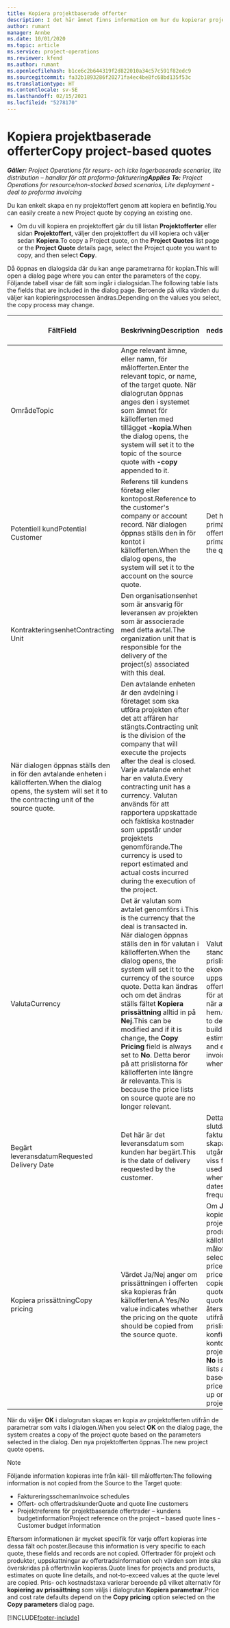 ```yaml
---
title: Kopiera projektbaserade offerter
description: I det här ämnet finns information om hur du kopierar projektbaserade offerter i Project Operations.
author: rumant
manager: Annbe
ms.date: 10/01/2020
ms.topic: article
ms.service: project-operations
ms.reviewer: kfend
ms.author: rumant
ms.openlocfilehash: b1ce6c2b644319f2d822010a34c57c591f82edc9
ms.sourcegitcommit: fa32b1893286f20271fa4ec4be8fc68bd135f53c
ms.translationtype: HT
ms.contentlocale: sv-SE
ms.lasthandoff: 02/15/2021
ms.locfileid: "5278170"
---
```

# <a name="copy-project-based-quotes"></a><span data-ttu-id="17a30-103">Kopiera projektbaserade offerter</span><span class="sxs-lookup"><span data-stu-id="17a30-103">Copy project-based quotes</span></span>

<span data-ttu-id="17a30-104">_**Gäller:** Project Operations för resurs- och icke lagerbaserade scenarier, lite distribution – handlar för att proforma-fakturering_</span><span class="sxs-lookup"><span data-stu-id="17a30-104">_**Applies To:** Project Operations for resource/non-stocked based scenarios, Lite deployment - deal to proforma invoicing_</span></span>

<span data-ttu-id="17a30-105">Du kan enkelt skapa en ny projektoffert genom att kopiera en befintlig.</span><span class="sxs-lookup"><span data-stu-id="17a30-105">You can easily create a new Project quote by copying an existing one.</span></span> 

- <span data-ttu-id="17a30-106">Om du vill kopiera en projektoffert går du till listan **Projektofferter** eller sidan **Projektoffert**, väljer den projektoffert du vill kopiera och väljer sedan **Kopiera**.</span><span class="sxs-lookup"><span data-stu-id="17a30-106">To copy a Project quote, on the **Project Quotes** list page or the **Project Quote** details page, select the Project quote you want to copy, and then select **Copy**.</span></span>

<span data-ttu-id="17a30-107">Då öppnas en dialogsida där du kan ange parametrarna för kopian.</span><span class="sxs-lookup"><span data-stu-id="17a30-107">This will open a dialog page where you can enter the parameters of the copy.</span></span> <span data-ttu-id="17a30-108">Följande tabell visar de fält som ingår i dialogsidan.</span><span class="sxs-lookup"><span data-stu-id="17a30-108">The following table lists the fields that are included in the dialog page.</span></span> <span data-ttu-id="17a30-109">Beroende på vilka värden du väljer kan kopieringsprocessen ändras.</span><span class="sxs-lookup"><span data-stu-id="17a30-109">Depending on the values you select, the copy process may change.</span></span>

| <span data-ttu-id="17a30-110">**Fält**</span><span class="sxs-lookup"><span data-stu-id="17a30-110">**Field**</span></span> | <span data-ttu-id="17a30-111">**Beskrivning**</span><span class="sxs-lookup"><span data-stu-id="17a30-111">**Description**</span></span> | <span data-ttu-id="17a30-112">**Inverkan nedströms**</span><span class="sxs-lookup"><span data-stu-id="17a30-112">**Downstream impact**</span></span> |
| --- | --- | --- |
| <span data-ttu-id="17a30-113">Område</span><span class="sxs-lookup"><span data-stu-id="17a30-113">Topic</span></span> | <span data-ttu-id="17a30-114">Ange relevant ämne, eller namn, för målofferten.</span><span class="sxs-lookup"><span data-stu-id="17a30-114">Enter the relevant topic, or name, of the target quote.</span></span> <span data-ttu-id="17a30-115">När dialogrutan öppnas anges den i systemet som ämnet för källofferten med tillägget **-kopia**.</span><span class="sxs-lookup"><span data-stu-id="17a30-115">When the dialog opens, the system will set it to the topic of the source quote with **-copy** appended to it.</span></span> | |
| <span data-ttu-id="17a30-116">Potentiell kund</span><span class="sxs-lookup"><span data-stu-id="17a30-116">Potential Customer</span></span> | <span data-ttu-id="17a30-117">Referens till kundens företag eller kontopost.</span><span class="sxs-lookup"><span data-stu-id="17a30-117">Reference to the customer's company or account record.</span></span> <span data-ttu-id="17a30-118">När dialogen öppnas ställs den in för kontot i källofferten.</span><span class="sxs-lookup"><span data-stu-id="17a30-118">When the dialog opens, the system will set it to the account on the source quote.</span></span> | <span data-ttu-id="17a30-119">Det här fältet är den primära kunden i offerten.</span><span class="sxs-lookup"><span data-stu-id="17a30-119">This field is the primary customer on the quote.</span></span> |
| <span data-ttu-id="17a30-120">Kontrakteringsenhet</span><span class="sxs-lookup"><span data-stu-id="17a30-120">Contracting Unit</span></span> | <span data-ttu-id="17a30-121">Den organisationsenhet som är ansvarig för leveransen av projekten som är associerade med detta avtal.</span><span class="sxs-lookup"><span data-stu-id="17a30-121">The organization unit that is responsible for the delivery of the project(s) associated with this deal.</span></span>
<span data-ttu-id="17a30-122">När dialogen öppnas ställs den in för den avtalande enheten i källofferten.</span><span class="sxs-lookup"><span data-stu-id="17a30-122">When the dialog opens, the system will set it to the contracting unit of the source quote.</span></span> | <span data-ttu-id="17a30-123">Den avtalande enheten är den avdelning i företaget som ska utföra projekten efter det att affären har stängts.</span><span class="sxs-lookup"><span data-stu-id="17a30-123">Contracting unit is the division of the company that will execute the projects after the deal is closed.</span></span> <span data-ttu-id="17a30-124">Varje avtalande enhet har en valuta.</span><span class="sxs-lookup"><span data-stu-id="17a30-124">Every contracting unit has a currency.</span></span> <span data-ttu-id="17a30-125">Valutan används för att rapportera uppskattade och faktiska kostnader som uppstår under projektets genomförande.</span><span class="sxs-lookup"><span data-stu-id="17a30-125">The currency is used to report estimated and actual costs incurred during the execution of the project.</span></span> |
| <span data-ttu-id="17a30-126">Valuta</span><span class="sxs-lookup"><span data-stu-id="17a30-126">Currency</span></span> | <span data-ttu-id="17a30-127">Det är valutan som avtalet genomförs i.</span><span class="sxs-lookup"><span data-stu-id="17a30-127">This is the currency that the deal is transacted in.</span></span> <span data-ttu-id="17a30-128">När dialogen öppnas ställs den in för valutan i källofferten.</span><span class="sxs-lookup"><span data-stu-id="17a30-128">When the dialog opens, the system will set it to the currency of the source quote.</span></span> <span data-ttu-id="17a30-129">Detta kan ändras och om det ändras ställs fältet **Kopiera prissättning** alltid in på **Nej**.</span><span class="sxs-lookup"><span data-stu-id="17a30-129">This can be modified and if it is change, the **Copy Pricing** field is always set to **No**.</span></span> <span data-ttu-id="17a30-130">Detta beror på att prislistorna för källofferten inte längre är relevanta.</span><span class="sxs-lookup"><span data-stu-id="17a30-130">This is because the price lists on source quote are no longer relevant.</span></span> | <span data-ttu-id="17a30-131">Valutan används för att standardisera en prislista för att skapa en ekonomisk uppskattning av offerten och slutligen för att fakturera kunden när affären tas hem.</span><span class="sxs-lookup"><span data-stu-id="17a30-131">Currency is used to default a price list, to build a financial estimate on the quote,  and eventually to invoice the customer when the deal is won.</span></span> |
| <span data-ttu-id="17a30-132">Begärt leveransdatum</span><span class="sxs-lookup"><span data-stu-id="17a30-132">Requested Delivery Date</span></span> | <span data-ttu-id="17a30-133">Det här är det leveransdatum som kunden har begärt.</span><span class="sxs-lookup"><span data-stu-id="17a30-133">This is the date of delivery requested by the customer.</span></span> | <span data-ttu-id="17a30-134">Detta används som slutdatum när faktureringsdatum skapas med utgångspunkt från en viss frekvens.</span><span class="sxs-lookup"><span data-stu-id="17a30-134">This is used as the end date when creating invoicing dates along a specific frequency.</span></span> |
| <span data-ttu-id="17a30-135">Kopiera prissättning</span><span class="sxs-lookup"><span data-stu-id="17a30-135">Copy pricing</span></span> | <span data-ttu-id="17a30-136">Värdet Ja/Nej anger om prissättningen i offerten ska kopieras från källofferten.</span><span class="sxs-lookup"><span data-stu-id="17a30-136">A Yes/No value indicates whether the pricing on the quote should be copied from the source quote.</span></span> | <span data-ttu-id="17a30-137">Om **Ja** har valts kopieras referenserna projektprislista och produktprislista från källofferten till målofferten.</span><span class="sxs-lookup"><span data-stu-id="17a30-137">If **Yes** is selected, the project price list and product price list references are copied from the source quote to the target quote.</span></span> <span data-ttu-id="17a30-138">Om **Nej** har valts återställs prislistor utifrån de senaste prislistorna som konfigurerades för konto- eller projektparametrarna.</span><span class="sxs-lookup"><span data-stu-id="17a30-138">If **No** is selected, price lists are re-defaulted based on the latest price lists that were set up on the account or project parameters.</span></span> |

<span data-ttu-id="17a30-139">När du väljer **OK** i dialogrutan skapas en kopia av projektofferten utifrån de parametrar som valts i dialogen.</span><span class="sxs-lookup"><span data-stu-id="17a30-139">When you select **OK** on the dialog page, the system creates a copy of the project quote based on the parameters selected in the dialog.</span></span> <span data-ttu-id="17a30-140">Den nya projektofferten öppnas.</span><span class="sxs-lookup"><span data-stu-id="17a30-140">The new project quote opens.</span></span> 

> [!NOTE]
> <span data-ttu-id="17a30-141">Följande information kopieras inte från käll- till målofferten:</span><span class="sxs-lookup"><span data-stu-id="17a30-141">The following information is not copied from the Source to the Target quote:</span></span>
>
> - <span data-ttu-id="17a30-142">Faktureringsscheman</span><span class="sxs-lookup"><span data-stu-id="17a30-142">Invoice schedules</span></span>
> - <span data-ttu-id="17a30-143">Offert- och offertradskunder</span><span class="sxs-lookup"><span data-stu-id="17a30-143">Quote and quote line customers</span></span>
> - <span data-ttu-id="17a30-144">Projektreferens för projektbaserade offertrader – kundens budgetinformation</span><span class="sxs-lookup"><span data-stu-id="17a30-144">Project reference on the project – based quote lines -Customer budget information</span></span>
>
><span data-ttu-id="17a30-145">Eftersom informationen är mycket specifik för varje offert kopieras inte dessa fält och poster.</span><span class="sxs-lookup"><span data-stu-id="17a30-145">Because this information is very specific to each quote, these fields and records are not copied.</span></span> <span data-ttu-id="17a30-146">Offertrader för projekt och produkter, uppskattningar av offertradsinformation och värden som inte ska överskridas på offertnivån kopieras.</span><span class="sxs-lookup"><span data-stu-id="17a30-146">Quote lines for projects and products, estimates on quote line details, and not-to-exceed values at the quote level are copied.</span></span> <span data-ttu-id="17a30-147">Pris- och kostnadstaxa varierar beroende på vilket alternativ för **kopiering av prissättning** som väljs i dialogrutan **Kopiera parametrar**.</span><span class="sxs-lookup"><span data-stu-id="17a30-147">Price and cost rate defaults depend on the **Copy pricing** option selected on the **Copy parameters** dialog page.</span></span>


[!INCLUDE[footer-include](../includes/footer-banner.md)]